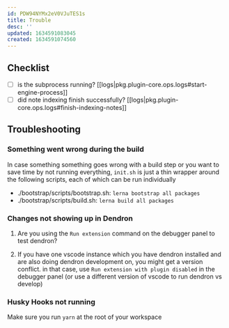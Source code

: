 ```yaml
---
id: PDW94NYMx2eV0VJuTES1s
title: Trouble
desc: ''
updated: 1634591083045
created: 1634591074560
---
```


## Checklist
- [ ] is the subprocess running? [[logs|pkg.plugin-core.ops.logs#start-engine-process]]
- [ ] did note indexing finish successfully? [[logs|pkg.plugin-core.ops.logs#finish-indexing-notes]]

## Troubleshooting

### Something went wrong during the build

In case something something goes wrong with a build step or you want to save time by not running everything, `init.sh` is just a thin wrapper around the following scripts, each of which can be run individually

- ./bootstrap/scripts/bootstrap.sh: `lerna bootstrap all packages`
- ./bootstrap/scripts/build.sh: `lerna build all packages`

### Changes not showing up in Dendron

1. Are you using the `Run extension` command on the debugger panel to test dendron? 

2. If you have one vscode instance which you have dendron installed and are also doing dendron development on, you might get a version conflict. in that case, use `Run extension with plugin disabled` in the debugger panel (or use a different version of vscode to run dendron vs develop)

### Husky Hooks not running

Make sure you run `yarn` at the root of your workspace 
